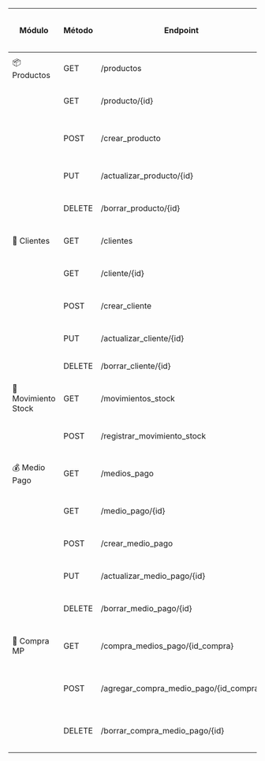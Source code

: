 | Módulo              | Método | Endpoint                                   | Descripción                            | Datos requeridos (JSON o Query)                             | Ejemplo completo                                                         |
|---------------------|--------|--------------------------------------------|----------------------------------------|-------------------------------------------------------------|--------------------------------------------------------------------------|
| 📦 Productos        | GET    | /productos                                 | Obtener todos los productos            | —                                                           | http://localhost/Gestion-stock-tienda-motos/app/productos               |
|                     | GET    | /producto/{id}                             | Obtener producto por ID                | —                                                           | http://localhost/Gestion-stock-tienda-motos/app/producto/1              |
|                     | POST   | /crear_producto                            | Crear nuevo producto                   | { nombre, descripcion, precio_venta, ... }                  | http://localhost/Gestion-stock-tienda-motos/app/crear_producto          |
|                     | PUT    | /actualizar_producto/{id}                  | Actualizar producto por ID             | { campos a actualizar... }                                  | http://localhost/Gestion-stock-tienda-motos/app/actualizar_producto/1   |
|                     | DELETE | /borrar_producto/{id}                      | Eliminar producto por ID               | —                                                           | http://localhost/Gestion-stock-tienda-motos/app/borrar_producto/1       |
| 👤 Clientes         | GET    | /clientes                                  | Obtener todos los clientes             | —                                                           | http://localhost/Gestion-stock-tienda-motos/app/clientes                |
|                     | GET    | /cliente/{id}                              | Obtener cliente por ID                 | —                                                           | http://localhost/Gestion-stock-tienda-motos/app/cliente/1               |
|                     | POST   | /crear_cliente                             | Registrar nuevo cliente                | { nombre, email, telefono, direccion, dni }                 | http://localhost/Gestion-stock-tienda-motos/app/crear_cliente           |
|                     | PUT    | /actualizar_cliente/{id}                   | Editar cliente por ID                  | { campos a modificar }                                      | http://localhost/Gestion-stock-tienda-motos/app/actualizar_cliente/1    |
|                     | DELETE | /borrar_cliente/{id}                       | Eliminar cliente                       | —                                                           | http://localhost/Gestion-stock-tienda-motos/app/borrar_cliente/1        |
| 🔁 Movimiento Stock | GET    | /movimientos_stock                         | Obtener todos los movimientos de stock | —                                                           | http://localhost/Gestion-stock-tienda-motos/app/movimientos_stock       |
|                     | POST   | /registrar_movimiento_stock                | Registrar ingreso o egreso             | { id_producto, tipo, cantidad, motivo }                     | http://localhost/Gestion-stock-tienda-motos/app/registrar_movimiento_stock |
| 💰 Medio Pago       | GET    | /medios_pago                               | Obtener todos los medios de pago       | —                                                           | http://localhost/Gestion-stock-tienda-motos/app/medios_pago             |
|                     | GET    | /medio_pago/{id}                           | Obtener medio de pago por ID           | —                                                           | http://localhost/Gestion-stock-tienda-motos/app/medio_pago/1            |
|                     | POST   | /crear_medio_pago                          | Crear nuevo medio de pago              | { descripcion }                                             | http://localhost/Gestion-stock-tienda-motos/app/crear_medio_pago        |
|                     | PUT    | /actualizar_medio_pago/{id}               | Actualizar medio de pago               | { descripcion }                                             | http://localhost/Gestion-stock-tienda-motos/app/actualizar_medio_pago/1|
|                     | DELETE | /borrar_medio_pago/{id}                   | Eliminar medio de pago                 | —                                                           | http://localhost/Gestion-stock-tienda-motos/app/borrar_medio_pago/1     |
| 🛒 Compra MP        | GET    | /compra_medios_pago/{id_compra}            | Ver medios de pago usados en compra    | —                                                           | http://localhost/Gestion-stock-tienda-motos/app/compra_medios_pago/3    |
|                     | POST   | /agregar_compra_medio_pago/{id_compra}     | Agregar medio de pago a una compra     | { id_medio_pago, monto }                                    | http://localhost/Gestion-stock-tienda-motos/app/agregar_compra_medio_pago/3 |
|                     | DELETE | /borrar_compra_medio_pago/{id}             | Eliminar medio de pago de compra       | —                                                           | http://localhost/Gestion-stock-tienda-motos/app/borrar_compra_medio_pago/5 |
